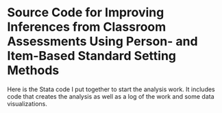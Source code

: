 # Source Code for Improving Inferences from Classroom Assessments Using Person- and Item-Based Standard Setting Methods
Here is the Stata code I put together to start the analysis work.  It includes code that creates the analysis as well as a log of the work and some data visualizations.


